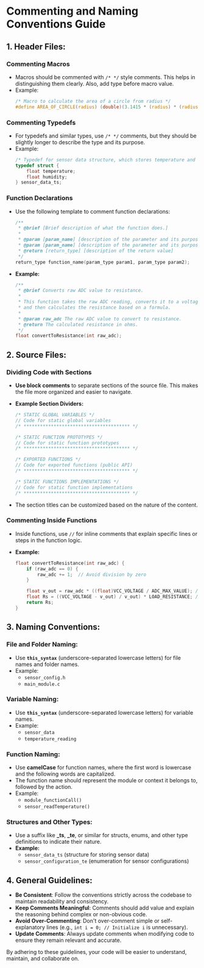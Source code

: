 # Commenting and Naming Conventions Guide

## 1. **Header Files:**

### **Commenting Macros**
   - Macros should be commented with `/* */` style comments. This helps in distinguishing them clearly. Also, add type before macro value.
   - Example:
     ```c
     /* Macro to calculate the area of a circle from radius */
     #define AREA_OF_CIRCLE(radius) (double)(3.1415 * (radius) * (radius))
     ```

### **Commenting Typedefs**
   - For typedefs and similar types, use `/* */` comments, but they should be slightly longer to describe the type and its purpose.
   - Example:
     ```c
     /* Typedef for sensor data structure, which stores temperature and humidity readings */
     typedef struct {
         float temperature;
         float humidity;
     } sensor_data_ts;
     ```

### **Function Declarations**
   - Use the following template to comment function declarations:
   
     ```c
     /**
      * @brief [Brief description of what the function does.]
      * 
      * @param [param_name] [description of the parameter and its purpose]
      * @param [param_name] [description of the parameter and its purpose]
      * @return [return_type] [description of the return value]
      */
     return_type function_name(param_type param1, param_type param2);
     ```
   - **Example:**
     ```c
     /**
      * @brief Converts raw ADC value to resistance.
      * 
      * This function takes the raw ADC reading, converts it to a voltage, 
      * and then calculates the resistance based on a formula.
      * 
      * @param raw_adc The raw ADC value to convert to resistance.
      * @return The calculated resistance in ohms.
      */
     float convertToResistance(int raw_adc);
     ```

## 2. **Source Files:**

### **Dividing Code with Sections**
   - **Use block comments** to separate sections of the source file. This makes the file more organized and easier to navigate.

   - **Example Section Dividers:**
     ```c
     /* STATIC GLOBAL VARIABLES */
     // Code for static global variables
     /* *************************************** */

     /* STATIC FUNCTION PROTOTYPES */
     // Code for static function prototypes
     /* *************************************** */

     /* EXPORTED FUNCTIONS */
     // Code for exported functions (public API)
     /* *************************************** */

     /* STATIC FUNCTIONS IMPLEMENTATIONS */
     // Code for static function implementations
     /* *************************************** */
     ```

   - The section titles can be customized based on the nature of the content.

### **Commenting Inside Functions**
   - Inside functions, use `//` for inline comments that explain specific lines or steps in the function logic.
   
   - **Example:**
     ```c
     float convertToResistance(int raw_adc) {
         if (raw_adc == 0) {
             raw_adc += 1;  // Avoid division by zero
         }

         float v_out = raw_adc * ((float)VCC_VOLTAGE / ADC_MAX_VALUE); // Calculate voltage
         float Rs = ((VCC_VOLTAGE - v_out) / v_out) * LOAD_RESISTANCE; // Calculate resistance in ohms
         return Rs;
     }
     ```

## 3. **Naming Conventions:**

### **File and Folder Naming:**
   - Use **`this_syntax`** (underscore-separated lowercase letters) for file names and folder names.
   - Example:
     - `sensor_config.h`
     - `main_module.c`

### **Variable Naming:**
   - Use **`this_syntax`** (underscore-separated lowercase letters) for variable names.
   - Example:
     - `sensor_data`
     - `temperature_reading`

### **Function Naming:**
   - Use **camelCase** for function names, where the first word is lowercase and the following words are capitalized.
   - The function name should represent the module or context it belongs to, followed by the action.
   - Example:
     - `module_functionCall()`
     - `sensor_readTemperature()`

### **Structures and Other Types:**
   - Use a suffix like **_ts**, **_te**, or similar for structs, enums, and other type definitions to indicate their nature.
   - **Example:**
     - `sensor_data_ts` (structure for storing sensor data)
     - `sensor_configuration_te` (enumeration for sensor configurations)

## 4. **General Guidelines:**

- **Be Consistent**: Follow the conventions strictly across the codebase to maintain readability and consistency.
- **Keep Comments Meaningful**: Comments should add value and explain the reasoning behind complex or non-obvious code.
- **Avoid Over-Commenting**: Don't over-comment simple or self-explanatory lines (e.g., `int i = 0; // Initialize i` is unnecessary).
- **Update Comments**: Always update comments when modifying code to ensure they remain relevant and accurate.

By adhering to these guidelines, your code will be easier to understand, maintain, and collaborate on.
